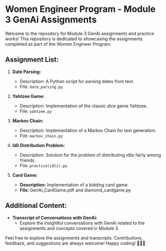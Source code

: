 # Women Engineer Program - Module 3 GenAi Assignments

Welcome to the repository for Module 3 GenAi assignments and practice works! This repository is dedicated to showcasing the assignments completed as part of the Women Engineer Program.

## Assignment List:

1. **Date Parsing:**
   - Description: A Python script for parsing dates from text.
   - File: `date_parsing.py`

2. **Yahtzee Game:**
   - Description: Implementation of the classic dice game Yahtzee.
   - File: `yahtzee.py`

3. **Markov Chain:**
   - Description: Implementation of a Markov Chain for text generation.
   - File: `markov_chain.py`

4. **Idli Distribution Problem:**
   - Description: Solution for the problem of distributing idlis fairly among friends.
   - File: `practice(idli).py`

5. **Card Game:**
   - **Description:** Implementation of a bidding card game.
   - **File:** GenAi_CardGame.pdf and diamond_cardgame.py

## Additional Content:

- **Transcript of Conversations with GenAi:**
  - Explore the insightful conversations with GenAi related to the assignments and concepts covered in Module 3.

Feel free to explore the assignments and transcripts. Contributions, feedback, and suggestions are always welcome! Happy coding! 🚀👩‍💻

